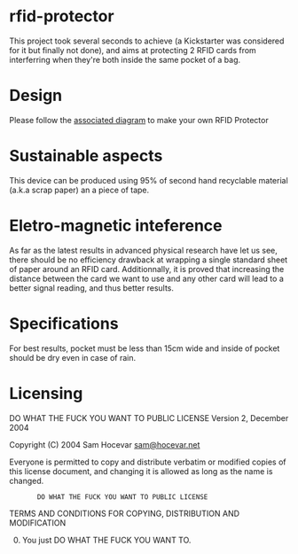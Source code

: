 rfid-protector
==============

This project took several seconds to achieve (a Kickstarter was considered for it but finally not done), and aims at protecting 2 RFID cards from interferring when they're both inside the same pocket of a bag.

Design
======

Please follow the [associated diagram](https://github.com/ewjoachim/rfid-protector/blob/master/image.png) to make your own RFID Protector


Sustainable aspects
===================

This device can be produced using 95% of second hand recyclable material (a.k.a scrap paper) an a piece of tape.


Eletro-magnetic inteference
===========================

As far as the latest results in advanced physical research have let us see, there should be no efficiency drawback at wrapping a single standard sheet of paper around an RFID card. Additionnally, it is proved that increasing the distance between the card we want to use and any other card will lead to a better signal reading, and thus better results.


Specifications
==============

For best results, pocket must be less than 15cm wide and inside of pocket should be dry even in case of rain.


Licensing
=========

 DO WHAT THE FUCK YOU WANT TO PUBLIC LICENSE
                   Version 2, December 2004
 
Copyright (C) 2004 Sam Hocevar <sam@hocevar.net>
 
Everyone is permitted to copy and distribute verbatim or modified
copies of this license document, and changing it is allowed as long
as the name is changed.
 
           DO WHAT THE FUCK YOU WANT TO PUBLIC LICENSE
  TERMS AND CONDITIONS FOR COPYING, DISTRIBUTION AND MODIFICATION
 
 0. You just DO WHAT THE FUCK YOU WANT TO.
